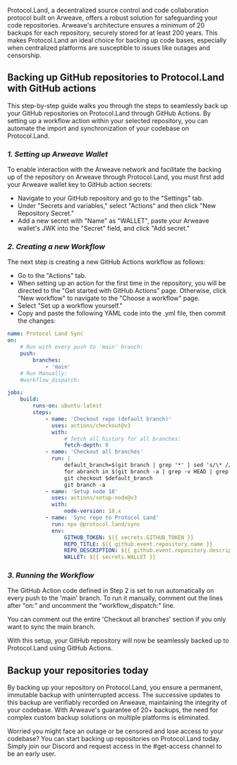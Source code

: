 Protocol.Land, a decentralized source control and code collaboration protocol built on Arweave, offers a robust solution for safeguarding your code repositories. Arweave's architecture ensures a minimum of 20 backups for each repository, securely stored for at least 200 years. This makes Protocol.Land an ideal choice for backing up code bases, especially when centralized platforms are susceptible to issues like outages and censorship.

## Backing up GitHub repositories to Protocol.Land with GitHub actions

This step-by-step guide walks you through the steps to seamlessly back up your GitHub repositories on Protocol.Land through GitHub Actions. By setting up a workflow action within your selected repository, you can automate the import and synchronization of your codebase on Protocol.Land.

### *1. Setting up Arweave Wallet*

To enable interaction with the Arweave network and facilitate the backing up of the repository on Arweave through Protocol.Land, you must first add your Arweave wallet key to GitHub action secrets:

- Navigate to your GitHub repository and go to the "Settings" tab.
- Under "Secrets and variables," select "Actions" and then click "New Repository Secret."
- Add a new secret with "Name" as "WALLET", paste your Arweave wallet's JWK into the "Secret" field, and click "Add secret."

### *2. Creating a new Workflow*

The next step is creating a new GitHub Actions workflow as follows:

- Go to the "Actions" tab.
- When setting up an action for the first time in the repository, you will be directed to the "Get started with GitHub Actions" page. Otherwise, click "New workflow" to navigate to the "Choose a workflow" page.
- Select "Set up a workflow yourself."
- Copy and paste the following YAML code into the .yml file, then commit the changes:

```yaml
name: Protocol Land Sync
on:
    # Run with every push to 'main' branch:
    push:
        branches:
            - 'main'
    # Run Manually:
    #workflow_dispatch:

jobs:
    build:
        runs-on: ubuntu-latest
        steps:
            - name: 'Checkout repo (default branch)'
              uses: actions/checkout@v3
              with:
                  # fetch all history for all branches:
                  fetch-depth: 0
            - name: 'Checkout all branches'
              run: |
                  default_branch=$(git branch | grep '*' | sed 's/\* //')
                  for abranch in $(git branch -a | grep -v HEAD | grep remotes | sed "s/remotes\/origin\///g"); do git checkout $abranch ; done
                  git checkout $default_branch
                  git branch -a
            - name: 'Setup node 18'
              uses: actions/setup-node@v3
              with:
                  node-version: 18.x
            - name: 'Sync repo to Protocol Land'
              run: npx @protocol.land/sync
              env:
                  GITHUB_TOKEN: ${{ secrets.GITHUB_TOKEN }}
                  REPO_TITLE: ${{ github.event.repository.name }}
                  REPO_DESCRIPTION: ${{ github.event.repository.description }}
                  WALLET: ${{ secrets.WALLET }}
```

### *3. Running the Workflow*

The GitHub Action code defined in Step 2 is set to run automatically on every push to the 'main' branch. To run it manually, comment out the lines after "on:" and uncomment the "workflow_dispatch:" line.

 You can comment out the entire 'Checkout all branches' section if you only want to sync the main branch.

With this setup, your GitHub repository will now be seamlessly backed up to Protocol.Land using GitHub Actions.

## Backup your repositories today

By backing up your repository on Protocol.Land, you ensure a permanent, immutable backup with uninterrupted access. The successive updates to this backup are verifiably recorded on Arweave, maintaining the integrity of your codebase. With Arweave's guarantee of 20+ backups, the need for complex custom backup solutions on multiple platforms is eliminated.

Worried you might face an outage or be censored and lose access to your codebase? You can start backing up repositories on Protocol.Land today. Simply join our Discord and request access in the #get-access channel to be an early user.
